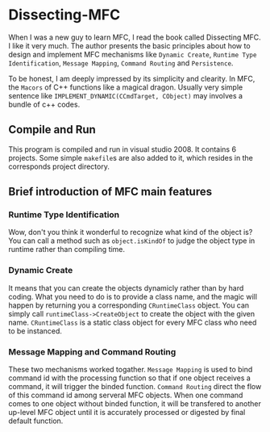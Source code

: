 # Dissecting-MFC
When I was a new guy to learn MFC, I read the book called Dissecting MFC. I like it very much. The author presents the basic principles about how to design and implement MFC mechanisms like ``Dynamic Create``, ``Runtime Type Identification``, ``Message Mapping``, ``Command Routing`` and ``Persistence``.

To be honest, I am deeply impressed by its simplicity and clearity. In MFC, the ``Macors`` of C++ functions like a magical dragon. Usually very simple sentence like ``IMPLEMENT_DYNAMIC(CCmdTarget, CObject)`` may involves a bundle of c++ codes.

## Compile and Run
This program is compiled and run in visual studio 2008. It contains 6 projects. Some simple ``makefile``s are also added to it, which resides in the corresponds project directory. 

## Brief introduction of MFC main features

### Runtime Type Identification
Wow, don't you think it wonderful to recognize what kind of the object is?  You can call a method such as ``object.isKindOf`` to judge the object type in runtime rather than compiling time.

### Dynamic Create
It means that you can create the objects dynamicly rather than by hard coding. What you need to do is to provide a class name, and the magic will happen by returning you a corresponding ``CRuntimeClass`` object. You can simply call ``runtimeClass->CreateObject`` to create the object with the given name.
``CRuntimeClass`` is a static class object for every MFC class who need to be instanced. 

### Message Mapping and Command Routing
These two mechanisms worked togather. ``Message Mapping`` is used to bind command id with the processing function so that if one object receives a command, it will trigger the binded function. ``Command Routing`` direct the flow of this command id among serveral MFC objects. When one command comes to one object without binded function, it will be transfered to another up-level MFC object until it is accurately processed or digested by final default function. 


